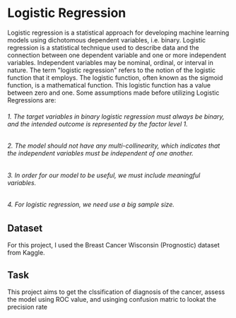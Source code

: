 # Logistic Regression
Logistic regression is a statistical approach for developing machine learning models using dichotomous dependent variables, i.e. binary. Logistic regression is a statistical technique used to describe data and the connection between one dependent variable and one or more independent variables. Independent variables may be nominal, ordinal, or interval in nature. The term "logistic regression" refers to the notion of the logistic function that it employs. The logistic function, often known as the sigmoid function, is a mathematical function. This logistic function has a value between zero and one. Some assumptions made before utilizing Logistic Regressions are: 
###### 1. The target variables in binary logistic regression must always be binary, and the intended outcome is represented by the factor level 1. 
###### 2. The model should not have any multi-collinearity, which indicates that the independent variables must be independent of one another. 
###### 3. In order for our model to be useful, we must include meaningful variables. 
###### 4. For logistic regression, we need use a big sample size.

## Dataset
For this project, I used the Breast Cancer Wisconsin (Prognostic) dataset from Kaggle. 
## Task
This project aims to get the clssification of diagnosis of the cancer, assess the model using ROC value, and usinging confusion matric to lookat the precision rate
